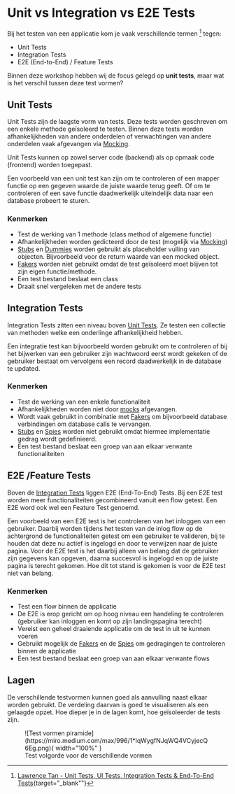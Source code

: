 Unit vs Integration vs E2E Tests
===============================

Bij het testen van een applicatie kom je vaak verschillende termen [^1] tegen:

* Unit Tests
* Integration Tests
* E2E (End-to-End) / Feature Tests

Binnen deze workshop hebben wij de focus gelegd op __unit tests__,
maar wat is het verschil tussen deze test vormen?

## Unit Tests
Unit Tests zijn de laagste vorm van tests. Deze tests worden geschreven om een enkele methode geïsoleerd te testen.
Binnen deze tests worden afhankelijkheden van andere onderdelen of verwachtingen van andere onderdelen vaak afgevangen
via [Mocking][Mocking].

Unit Tests kunnen op zowel server code (backend) als op opmaak code (frontend) worden toegepast.

Een voorbeeld van een unit test kan zijn om te controleren of een mapper functie op een gegeven waarde de
juiste waarde terug geeft. Of om te controleren of een save functie daadwerkelijk uiteindelijk data naar
een database probeert te sturen.

### Kenmerken

- Test de werking van 1 methode (class method of algemene functie)
- Afhankelijkheden worden gedicteerd door de test (mogelijk via [Mocking][Mocking])
- [Stubs][Stubs] en [Dummies][Dummies] worden gebruikt als placeholder vulling van objecten.
Bijvoorbeeld voor de return waarde van een mocked object.
- [Fakers][Fakers] worden niet gebruikt omdat de test geïsoleerd moet blijven tot zijn eigen
functie/methode.
- Een test bestand beslaat een class
- Draait snel vergeleken met de andere tests

## Integration Tests
Integration Tests zitten een niveau boven [Unit Tests](#unit-tests). Ze testen een collectie van methoden
welke een onderlinge afhankelijkheid hebben.

Een integratie test kan bijvoorbeeld worden gebruikt om te
controleren of bij het bijwerken van een gebruiker zijn wachtwoord eerst wordt gekeken of de gebruiker
bestaat om vervolgens een record daadwerkelijk in de database te updated.

### Kenmerken

- Test de werking van een enkele functionaliteit
- Afhankelijkheden worden niet door [mocks][Mocking] afgevangen.
- Wordt vaak gebruikt in combinatie met [Fakers](Fakers) om bijvoorbeeld database verbindingen
om database calls te vervangen.
- [Stubs][Stubs] en [Spies][Spies] worden niet gebruikt omdat hiermee implementatie gedrag wordt
gedefinieerd.
- Een test bestand beslaat een groep van aan elkaar verwante functionaliteiten

## E2E /Feature Tests
Boven de [Integration Tests](#integration-tests) liggen E2E (End-To-End) Tests. Bij een E2E test worden meer
functionaliteiten gecombineerd vanuit een flow getest. Een E2E word ook wel een Feature Test genoemd.

Een voorbeeld van een E2E test is het controleren van het inloggen van een gebruiker. Daarbij worden tijdens
het testen van de inlog flow op de achtergrond de functionaliteiten getest om een gebruiker te valideren, bij te houden
dat deze nu actief is ingelogd en door te verwijzen naar de juiste pagina. Voor de E2E test is het daarbij alleen van
belang dat de gebruiker zijn gegevens kan opgeven, daarna succesvol is ingelogd en op de juiste pagina is terecht
gekomen. Hoe dit tot stand is gekomen is voor de E2E test niet van belang.

### Kenmerken

- Test een flow binnen de applicatie
- De E2E is erop gericht om op hoog niveau een handeling te controleren (gebruiker kan inloggen en komt op zijn
landingspagina terecht)
- Vereist een geheel draaiende applicatie om de test in uit te kunnen voeren
- Gebruikt mogelijk de [Fakers](Fakers) en de [Spies][Spies] om gedragingen te controleren binnen de applicatie
- Een test bestand beslaat een groep van aan elkaar verwante flows

## Lagen
De verschillende testvormen kunnen goed als aanvulling naast elkaar
worden gebruikt. De verdeling daarvan is goed te visualiseren als een
gelaagde opzet. Hoe dieper je in de lagen komt, hoe geïsoleerder de
tests zijn.

<figure markdown>
  ![Test vormen piramide](https://miro.medium.com/max/996/1*lqWygfNJqWQ4VCyjecQ6Eg.png){ width="100%" }
  <figcaption>Test volgorde voor de verschillende vormen</figcaption>
</figure>

[Mocking]: /tabs/Referenties/terminologie/#mocks "Mocks zijn in test beschreven gedragingen van afhankelijkheden"
[Fakers]: /tabs/Referenties/terminologie/#fakers "Fakers zijn uitvoerbare implementaties welke productie implementaties vervangen"
[Spies]: /tabs/Referenties/terminologie/#spies "Spies zijn Stubs welke extra informatie bijhouden over hoe ze benaderd zijn"
[Stubs]: /tabs/Referenties/terminologie/#stubs 'Stubs zijn "Domme implementaties" welke een productie implementatie vervangen maar altijd dezelfde state terug geven'
[Dummies]: /tabs/Referenties/terminologie/#dummies "Dummies zijn vervangende instanties welke niet een rol spelen in de uitgevoerde (test) code"

[^1]: [Lawrence Tan - Unit Tests, UI Tests, Integration Tests & End-To-End Tests](https://lawrey.medium.com/unit-tests-ui-tests-integration-tests-end-to-end-tests-c0d98e0218a6){target="_blank""}